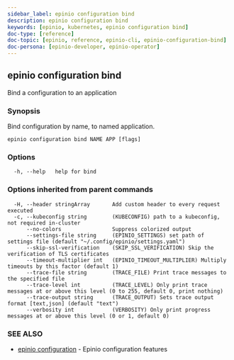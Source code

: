 ```yaml
---
sidebar_label: epinio configuration bind
description: epinio configuration bind
keywords: [epinio, kubernetes, epinio configuration bind]
doc-type: [reference]
doc-topic: [epinio, reference, epinio-cli, epinio-configuration-bind]
doc-persona: [epinio-developer, epinio-operator]
---
```

## epinio configuration bind

Bind a configuration to an application

### Synopsis

Bind configuration by name, to named application.

```
epinio configuration bind NAME APP [flags]
```

### Options

```
  -h, --help   help for bind
```

### Options inherited from parent commands

```
  -H, --header stringArray       Add custom header to every request executed
  -c, --kubeconfig string        (KUBECONFIG) path to a kubeconfig, not required in-cluster
      --no-colors                Suppress colorized output
      --settings-file string     (EPINIO_SETTINGS) set path of settings file (default "~/.config/epinio/settings.yaml")
      --skip-ssl-verification    (SKIP_SSL_VERIFICATION) Skip the verification of TLS certificates
      --timeout-multiplier int   (EPINIO_TIMEOUT_MULTIPLIER) Multiply timeouts by this factor (default 1)
      --trace-file string        (TRACE_FILE) Print trace messages to the specified file
      --trace-level int          (TRACE_LEVEL) Only print trace messages at or above this level (0 to 255, default 0, print nothing)
      --trace-output string      (TRACE_OUTPUT) Sets trace output format [text,json] (default "text")
      --verbosity int            (VERBOSITY) Only print progress messages at or above this level (0 or 1, default 0)
```

### SEE ALSO

* [epinio configuration](./epinio_configuration.md)	 - Epinio configuration features

